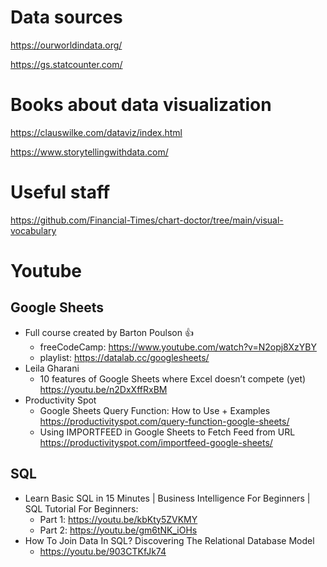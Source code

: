 # Data sources

https://ourworldindata.org/

https://gs.statcounter.com/

# Books about data visualization

https://clauswilke.com/dataviz/index.html

https://www.storytellingwithdata.com/

# Useful staff
https://github.com/Financial-Times/chart-doctor/tree/main/visual-vocabulary

# Youtube
## Google Sheets

* Full course created by Barton Poulson :+1:
  * freeCodeCamp: https://www.youtube.com/watch?v=N2opj8XzYBY
  * playlist: https://datalab.cc/googlesheets/
* Leila Gharani
  * 10 features of Google Sheets where Excel doesn’t compete (yet) https://youtu.be/n2DxXffRxBM
* Productivity Spot
  * Google Sheets Query Function: How to Use + Examples https://productivityspot.com/query-function-google-sheets/ 
  * Using IMPORTFEED in Google Sheets to Fetch Feed from URL https://productivityspot.com/importfeed-google-sheets/


## SQL

* Learn Basic SQL in 15 Minutes | Business Intelligence For Beginners | SQL Tutorial For Beginners:
  * Part 1: https://youtu.be/kbKty5ZVKMY
  * Part 2: https://youtu.be/gm6tNK_iOHs
* How To Join Data In SQL? Discovering The Relational Database Model
  * https://youtu.be/903CTKfJk74 


